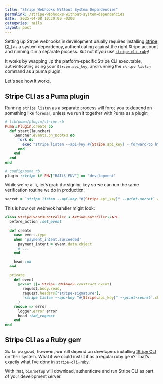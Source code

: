 ```yaml
---
title: "Stripe Webhooks Without System Dependencies"
permalink: /stripe-webhooks-without-system-dependencies
date:  2025-04-08 10:30:00 +0200
categories: rails
layout: post
---
```


Setting up Stripe webhooks in development usually requires installing [Stripe CLI](https://docs.stripe.com/stripe-cli) as a system dependency, authenticating against the right Stripe account and running it in a separate process. But not if you use [`stripe-cli-ruby`](https://github.com/zachasme/stripe-cli-ruby)!

It works by wrapping up the platform-specific Stripe CLI executable, authenticating using your `Stripe.api_key`, and running the `stripe listen` command as a puma plugin.

Let's see how it works.

## Stripe CLI as a Puma plugin

Running `stripe listen` as a separate process will force you to depend on something like `foreman`, unless we run it together with Puma as a plugin:

```ruby
# lib/puma/plugin/stripe.rb
Puma::Plugin.create do
  def start(launcher)
    launcher.events.on_booted do
      fork do
        exec "stripe listen --api-key #{Stripe.api_key} --forward-to http://localhost:3000/stripe_event"
      end
    end
  end
end

# config/puma.rb
plugin :stripe if ENV["RAILS_ENV"] == "development"
```

While we're at it, let's grab the signing key so we can run the same verification routine we do in production:

```ruby
secret = `stripe listen --api-key "#{Stripe.api_key}" --print-secret`.chomp
```

This is how our webhook handler might look:

```ruby
class StripeEventsController < ActionController::API
  before_action :set_event

  def create
    case event.type
    when 'payment_intent.succeeded'
      payment_intent = event.data.object
      # ...
    end

    head :ok
  end

  private
    def event
      @event ||= Stripe::Webhook.construct_event(
        request.body.read,
        request.headers["stripe-signature"],
        `stripe listen --api-key "#{Stripe.api_key}" --print-secret`.chomp
      )
    rescue => error
      logger.error error
      head :bad_request
    end
end
```

## Stripe CLI as a Ruby gem

So far so good, however, we still depend on developers installing [Stripe CLI](https://docs.stripe.com/stripe-cli) on their system. What if we could install it as a regular ruby gem? That's exactly what I've done in [`stripe-cli-ruby`](https://github.com/zachasme/stripe-cli-ruby).

With that, `bin/setup` will download, authenticate and run Stripe CLI as part of your development server.

